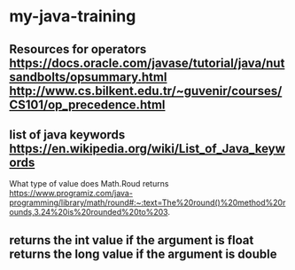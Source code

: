 # my-java-training


Resources for operators
https://docs.oracle.com/javase/tutorial/java/nutsandbolts/opsummary.html
http://www.cs.bilkent.edu.tr/~guvenir/courses/CS101/op_precedence.html
--------------------------------------------------------------------------------------------------------
list of java keywords
https://en.wikipedia.org/wiki/List_of_Java_keywords
--------------------------------------------------------------------------------------------------------
What type of value does Math.Roud returns
https://www.programiz.com/java-programming/library/math/round#:~:text=The%20round()%20method%20rounds,3.24%20is%20rounded%20to%203.

returns the int value if the argument is float
returns the long value if the argument is double
--------------------------------------------------------------------------------------------------------

